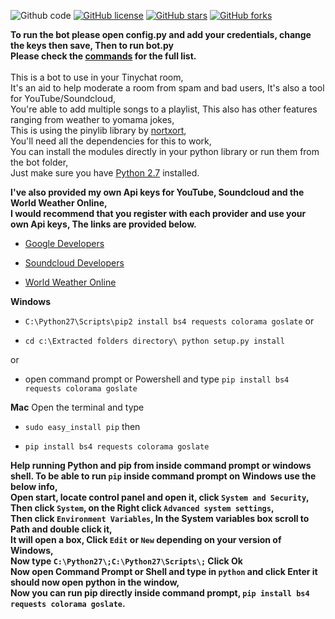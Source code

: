 
![Github code](https://img.shields.io/badge/Code-Python-green.svg) 
[![GitHub license](https://img.shields.io/badge/license-MIT-blue.svg)](https://raw.githubusercontent.com/Tinychat/Tinychat-Bot/master/LICENSE)
[![GitHub stars](https://img.shields.io/github/stars/Tinychat/Tinychat-Bot.svg)](https://github.com/Tinychat/Tinychat-Bot/stargazers) 
[![GitHub forks](https://img.shields.io/github/forks/Tinychat/Tinychat-Bot.svg)](https://github.com/Tinychat/Tinychat-Bot/network) <br>

**To run the bot please open config.py and add your credentials, change the keys then save, Then to run bot.py**
<br>
**Please check the [commands](https://github.com/Tinychat/Tinychat-Bot/wiki) for the full list.**
<br><br>
This is a bot to use in your Tinychat room,<br>
It's an aid to help moderate a room from spam and bad users, It's also a tool for YouTube/Soundcloud,<br>
You're able to add multiple songs to a playlist, This also has other features ranging from weather to yomama jokes,<br>
This is using the pinylib library by [nortxort](https://github.com/nortxort/),<br>
You'll need all the dependencies for this to work,<br>
You can install the modules directly in your python library or run them from the bot folder,<br>
Just make sure you have [Python 2.7](https://www.python.org/downloads/) installed.


**I've also provided my own Api keys for YouTube, Soundcloud and the World Weather Online,<br>
I would recommend that you register with each provider and use your own Api keys, The links are provided below.**

* [Google Developers](https://developers.google.com)

* [Soundcloud Developers](https://developers.soundcloud.com)

* [World Weather Online](http://developer.worldweatheronline.com/api/)

**Windows**
* `C:\Python27\Scripts\pip2 install bs4 requests colorama goslate` or

* `cd c:\Extracted folders directory\ python setup.py install` 

or

* open command prompt or Powershell and type `pip install bs4 requests colorama goslate`

**Mac**
Open the terminal and type

* `sudo easy_install pip` then

* `pip install bs4 requests colorama goslate`

**Help running Python and pip from inside command prompt or windows shell.
To be able to run `pip` inside command prompt on Windows use the below info,<br>
Open start, locate control panel and open it, click `System and Security`,<br>
Then click `System`, on the Right click `Advanced system settings`,<br>
Then click `Environment Variables`, In the System variables box scroll to Path and double click it,<br>
It will open a box, Click `Edit` or `New` depending on your version of Windows,<br>
Now type `C:\Python27\;C:\Python27\Scripts\;` Click Ok<br>
Now open Command Prompt or Shell and type in `python` and click Enter it should now open python in the window,<br>
Now you can run pip directly inside command prompt, `pip install bs4 requests colorama goslate`.**
